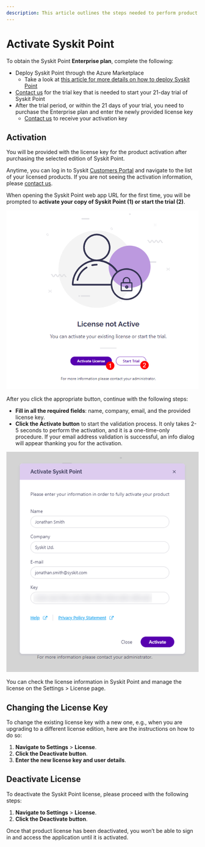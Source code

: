 ```yaml
---
description: This article outlines the steps needed to perform product activation.
---
```


# Activate Syskit Point

To obtain the Syskit Point **Enterprise plan**, complete the following: 

* Deploy Syskit Point through the Azure Marketplace
    * Take a look at [this article for more details on how to deploy Syskit Point](../../set-up-point-enterprise/deployment/deploy-syskit-point.md)  
* [Contact us](https://www.syskit.com/company/contact-us) for the trial key that is needed to start your 21-day trial of Syskit Point 
* After the trial period, or within the 21 days of your trial, you need to purchase the Enterprise plan and enter the newly provided license key
   * [Contact us](https://www.syskit.com/company/contact-us) to receive your activation key

## Activation

You will be provided with the license key for the product activation after purchasing the selected edition of Syskit Point.

Anytime, you can log in to Syskit [Customers Portal](https://my.syskit.com/) and navigate to the list of your licensed products. If you are not seeing the activation information, please [contact us](https://www.syskit.com/company/contact-us).

When opening the Syskit Point web app URL for the first time, you will be prompted to **activate your copy of Syskit Point (1) or start the trial (2)**.

![Activation Screen](../../../static/img/activate-syskit-point-license-not-active.png)

After you click the appropriate button, continue with the following steps:
* **Fill in all the required fields**: name, company, email, and the provided license key. 
* **Click the Activate button** to start the validation process. It only takes 2-5 seconds to perform the activation, and it is a one-time-only procedure. If your email address validation is successful, an info dialog will appear thanking you for the activation. 

![Activation Dialog](../../../static/img/activate-syskit-point-activation-dialog.png)

You can check the license information in Syskit Point and manage the license on the Settings &gt; License page.

## Changing the License Key

To change the existing license key with a new one, e.g., when you are upgrading to a different license edition, here are the instructions on how to do so:

1. **Navigate to Settings** &gt; **License**.
2. **Click the Deactivate button**.
3. **Enter the new license key and user details**.

## **Deactivate License**

To deactivate the Syskit Point license, please proceed with the following steps:

1. **Navigate to Settings** &gt; **License**. 
2. **Click the Deactivate button**. 

Once that product license has been deactivated, you won’t be able to sign in and access the application until it is activated.

